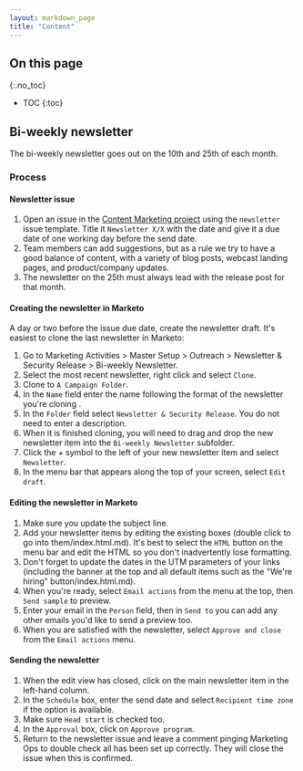 ```yaml
---
layout: markdown_page
title: "Content"
---
```


## On this page
{:.no_toc}

- TOC
{:toc}

## Bi-weekly newsletter

The bi-weekly newsletter goes out on the 10th and 25th of each month.

### Process

#### Newsletter issue

1. Open an issue in the [Content Marketing project](https://gitlab.com/gitlab-com/marketing/content-marketing/issues/142/index.html.md) using the `newsletter` issue template. Title it `Newsletter X/X` with the date and give it a due date of one working day before the send date.
1. Team members can add suggestions, but as a rule we try to have a good balance of content, with a variety of blog posts, webcast landing pages, and product/company updates.
1. The newsletter on the 25th must always lead with the release post for that month.

#### Creating the newsletter in Marketo

A day or two before the issue due date, create the newsletter draft. It's easiest to clone the last newsletter in Marketo:

1. Go to Marketing Activities > Master Setup > Outreach > Newsletter & Security Release > Bi-weekly Newsletter.
1. Select the most recent newsletter, right click and select `Clone`.
1. Clone to `A Campaign Folder`.
1.  In the `Name` field enter the name following the format of the newsletter you're cloning .
1. In the `Folder` field select `Newsletter & Security Release`. You do not need to enter a description.
1. When it is finished cloning, you will need to drag and drop the new newsletter item into the `Bi-weekly Newsletter` subfolder.
1. Click the + symbol to the left of your new newsletter item and select `Newsletter`.
1. In the menu bar that appears along the top of your screen, select `Edit draft`.

#### Editing the newsletter in Marketo

1. Make sure you update the subject line.
1. Add your newsletter items by editing the existing boxes (double click to go into them/index.html.md). It's best to select the `HTML` button on the menu bar and edit the HTML so you don't inadvertently lose formatting.
1. Don't forget to update the dates in the UTM parameters of your links (including the banner at the top and all default items such as the "We're hiring" button/index.html.md).
1. When you're ready, select `Email actions` from the menu at the top, then `Send sample` to preview.
1. Enter your email in the `Person` field, then in `Send to` you can add any other emails you'd like to send a preview too.
1. When you are satisfied with the newsletter, select `Approve and close` from the `Email actions` menu.

#### Sending the newsletter

1. When the edit view has closed, click on the main newsletter item in the left-hand column.
1. In the `Schedule` box, enter the send date and select `Recipient time zone` if the option is available.
1. Make sure `Head start` is checked too.
1. In the `Approval` box, click on `Approve program`.
1. Return to the newsletter issue and leave a comment pinging Marketing Ops to double check all has been set up correctly. They will close the issue when this is confirmed.
